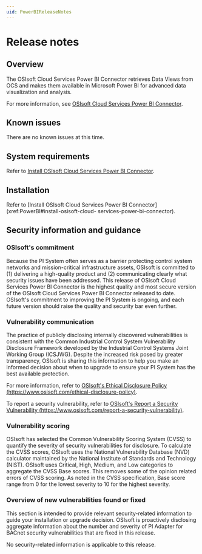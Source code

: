 ```yaml
---
uid: PowerBIReleaseNotes
---
```


# Release notes

## Overview

The OSIsoft Cloud Services Power BI Connector retrieves Data Views from OCS and makes them available in Microsoft Power BI for advanced data visualization and analysis.

For more information, see [OSIsoft Cloud Services Power BI Connector](xref:PowerBI).

## Known issues

There are no known issues at this time.

## System requirements

Refer to [Install OSIsoft Cloud Services Power BI Connector](xref:PowerBI#system-requirements).

## Installation

Refer to [Install OSIsoft Cloud Services Power BI Connector](xref:PowerBI#install-osisoft-cloud- services-power-bi-connector).

## Security information and guidance

### OSIsoft's commitment

Because the PI System often serves as a barrier protecting control system networks and mission-critical infrastructure assets, OSIsoft is committed to (1) delivering a high-quality product and (2) communicating clearly what security issues have been addressed. This release of OSIsoft Cloud Services Power BI Connector is the highest quality and most secure version of the OSIsoft Cloud Services Power BI Connector released to date. OSIsoft's commitment to improving the PI System is ongoing, and each future version should raise the quality and security bar even further.

### Vulnerability communication

The practice of publicly disclosing internally discovered vulnerabilities is consistent with the Common Industrial Control System Vulnerability Disclosure Framework developed by the Industrial Control Systems Joint Working Group (ICSJWG). Despite the increased risk posed by greater transparency, OSIsoft is sharing this information to help you make an informed decision about when to upgrade to ensure your PI System has the best available protection.

For more information, refer to [OSIsoft's Ethical Disclosure Policy (https://www.osisoft.com/ethical-disclosure-policy)](https://www.osisoft.com/ethical-disclosure-policy).

To report a security vulnerability, refer to [OSIsoft's Report a Security Vulnerability (https://www.osisoft.com/report-a-security-vulnerability)](https://www.osisoft.com/report-a-security-vulnerability).

### Vulnerability scoring

OSIsoft has selected the Common Vulnerability Scoring System (CVSS) to quantify the severity of security vulnerabilities for disclosure. To calculate the CVSS scores, OSIsoft uses the National Vulnerability Database (NVD) calculator maintained by the National Institute of Standards and Technology (NIST).  OSIsoft uses Critical, High, Medium, and Low categories to aggregate the CVSS Base scores. This removes some of the opinion related errors of CVSS scoring.  As noted in the CVSS specification, Base score range from 0 for the lowest severity to 10 for the highest severity.

### Overview of new vulnerabilities found or fixed

This section is intended to provide relevant security-related information to guide your installation or upgrade decision. OSIsoft is proactively disclosing aggregate information about the number and severity of PI Adapter for BACnet security vulnerabilities that are fixed in this release.

No security-related information is applicable to this release.

